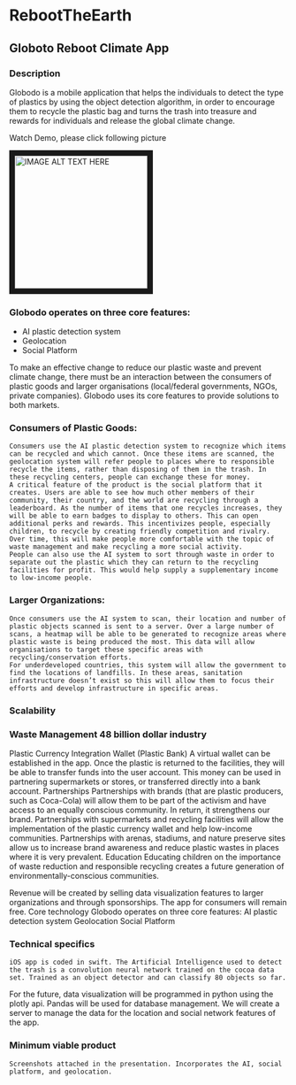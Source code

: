 # RebootTheEarth
## Globoto Reboot Climate App
### Description
Globodo is a mobile application that helps the individuals to detect the type of plastics by using 
the object detection algorithm, in order to encourage them to recycle the plastic bag and turns the 
trash into treasure and rewards for individuals and release the global climate change. 

Watch Demo, please click following picture

<a href="https://drive.google.com/file/d/1RUKIxUWy3awPK8bjLn6LPQtnaYxxPvdf/view?usp=sharing"><img src="https://scx2.b-cdn.net/gfx/news/hires/2018/recycling.jpg" 
alt="IMAGE ALT TEXT HERE" width="240" height="240" border="10" /></a>

### Globodo operates on three core features: 
* AI plastic detection system
* Geolocation
* Social Platform

To make an effective change to reduce our plastic waste and prevent climate change, there must be an interaction between the consumers of plastic goods and larger organisations (local/federal governments, NGOs, private companies). Globodo uses its core features to provide solutions to both markets.

### Consumers of Plastic Goods:
	Consumers use the AI plastic detection system to recognize which items can be recycled and which cannot. Once these items are scanned, the geolocation system will refer people to places where to responsible recycle the items, rather than disposing of them in the trash. In these recycling centers, people can exchange these for money. 
	A critical feature of the product is the social platform that it creates. Users are able to see how much other members of their community, their country, and the world are recycling through a leaderboard. As the number of items that one recycles increases, they will be able to earn badges to display to others. This can open additional perks and rewards. This incentivizes people, especially children, to recycle by creating friendly competition and rivalry. Over time, this will make people more comfortable with the topic of waste management and make recycling a more social activity.
	People can also use the AI system to sort through waste in order to separate out the plastic which they can return to the recycling facilities for profit. This would help supply a supplementary income to low-income people. 

### Larger Organizations:
	Once consumers use the AI system to scan, their location and number of plastic objects scanned is sent to a server. Over a large number of scans, a heatmap will be able to be generated to recognize areas where plastic waste is being produced the most. This data will allow organisations to target these specific areas with recycling/conservation efforts. 
	For underdeveloped countries, this system will allow the government to find the locations of landfills. In these areas, sanitation infrastructure doesn’t exist so this will allow them to focus their efforts and develop infrastructure in specific areas.

### Scalability

### Waste Management 48 billion dollar industry 

Plastic Currency Integration Wallet (Plastic Bank)
A virtual wallet can be established in the app. Once the plastic is returned to the facilities, they will be able to transfer funds into the user account. This money can be used in partnering supermarkets or stores, or transferred directly into a bank account.
Partnerships
Partnerships with brands (that are plastic producers, such as Coca-Cola) will allow them to be part of the activism and have access to an equally conscious community. In return, it strengthens our brand.
Partnerships with supermarkets and recycling facilities will allow the implementation of the plastic currency wallet and help low-income communities. 
Partnerships with arenas, stadiums, and nature preserve sites allow us to increase brand awareness and reduce plastic wastes in places where it is very prevalent.
Education
Educating children on the importance of waste reduction and responsible recycling creates a future generation of environmentally-conscious communities.

Revenue will be created by selling data visualization features to larger organizations and through sponsorships. The app for consumers will remain free.
Core technology
Globodo operates on three core features: 
AI plastic detection system
Geolocation
Social Platform

### Technical specifics
	iOS app is coded in swift. The Artificial Intelligence used to detect the trash is a convolution neural network trained on the cocoa data set. Trained as an object detector and can classify 80 objects so far.

   For the future, data visualization will be programmed in python using the plotly api. Pandas will be used for database management. We will create a server to manage the data for the location and social network features of the app.

### Minimum viable product 
	Screenshots attached in the presentation. Incorporates the AI, social platform, and geolocation.
	


